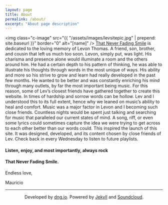 ```yaml
---
layout: page
title: About
permalink: /about/
excerpt: "About page description"
---
```

 <img class="c-image" src="{{ "/assets/images/levsitepic.jpg" | prepend: site.baseurl }}" border="0" alt="[name]" /> [That Never Fading Smile](thatneverfadingsmile.com) is dedicated to the loving memory of Levon Thomas. A friend, son, brother, and cousin that left us much too soon. Levon, simply put, was light. His charisma and presence alone would illuminate a room and the others around him. He had a certain depth to his pattern of thinking, he was able to illustrate his thoughts through words in the most unique of ways. His ability and more so his strive to grow and learn had really developed in the past few months. He wanted to be better and was constantly enriching his mind through many outlets, by far the most important being music. For this reason, some of Lev’s closest friends have gathered together to create this website. In times of hardship and sorrow words can be hollow. Lev and I understood this to its full extent, hence why we leaned on music’s ability to heal and comfort. Music was a major factor in Levon and I becoming such close friends. Countless nights would be spent just talking and searching for music that paralleled our current states of mind. A song, riff, or even some lyrics could sometimes capture the idea we were trying to get across to each other better than our words could. This inspired the launch of this site. It was designed, developed, and its content chosen by close friends of Lev. Check back in every Wednesday to listen to future playlists.
 <h4>Listen, enjoy, and most importantly, always rock</h4>
 <h4 class="h-tittle">That Never Fading Smile.</h4>

Endless love,

Mauricio

---
<p style="text-align:center;">Developed by <a href="http://dng.io" target="_blank">dng.io</a>. Powered by <a href="http://jekyllrb.com/" target="_blank">Jekyll</a> and <a href="https://soundcloud.com" target="_blank">Soundcloud</a>.</p>

